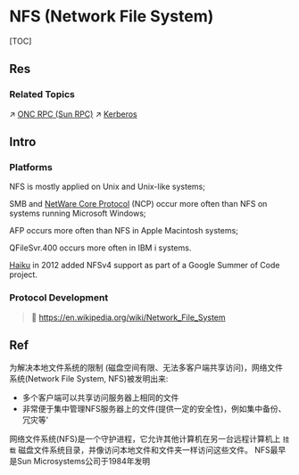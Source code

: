 # NFS (Network File System)

[TOC]



## Res
### Related Topics
↗ [ONC RPC (Sun RPC)](../../../../🎅🏼%20Network%20Programming%20&%20RPC/RPC%20Frameworks/ONC%20RPC%20(Sun%20RPC).md)
↗ [Kerberos](../../../../../../CyberSecurity/⛈️%20Risk%20Management/🐺%20Risk%20Countermeasures%20&%20Security%20Control/Identity%20&%20Access%20Management%20(IAM)/Access%20Control%20(访问控制)/Authentication%20(身份鉴别)/⛑️%20Authentication%20Protocols%20&%20Implementations/Kerberos/Kerberos.md)



## Intro
### Platforms
NFS is mostly applied on Unix and Unix-like systems;

SMB and [NetWare Core Protocol](https://en.wikipedia.org/wiki/NetWare_Core_Protocol "NetWare Core Protocol") (NCP) occur more often than NFS on systems running Microsoft Windows;

AFP occurs more often than NFS in Apple Macintosh systems;

QFileSvr.400 occurs more often in IBM i systems.

[Haiku](https://en.wikipedia.org/wiki/Haiku_(operating_system) "Haiku (operating system)") in 2012 added NFSv4 support as part of a Google Summer of Code project.


### Protocol Development
> 🔗 https://en.wikipedia.org/wiki/Network_File_System



## Ref
[NFS网络文件系统简介]: https://cloud-atlas.readthedocs.io/zh_CN/latest/infra_service/nfs/intro_nfs.html

为解决本地文件系统的限制 (磁盘空间有限、无法多客户端共享访问)，网络文件系统(Network File System, NFS)被发明出来:
- 多个客户端可以共享访问服务器上相同的文件
- 非常便于集中管理NFS服务器上的文件(提供一定的安全性)，例如集中备份、冗灾等'

网络文件系统(NFS)是一个守护进程，它允许其他计算机在另一台远程计算机上 `挂载` 磁盘文件系统目录，并像访问本地文件和文件夹一样访问这些文件。
NFS最早是Sun Microsystems公司于1984年发明

[1. NFS简介]: https://www.huweihuang.com/linux-notes/tools/nfs-usage.html

[👍 一个 NFS 的简介]: https://planet.ustclug.org/post/217

[NFS介绍与配置]: https://www.plob.org/article/125.html

[👍 认识 NFS 文件共享协议]: https://zhuanlan.zhihu.com/p/31626338


[Network File System | Wikipedia]: https://en.wikipedia.org/wiki/Network_File_System


